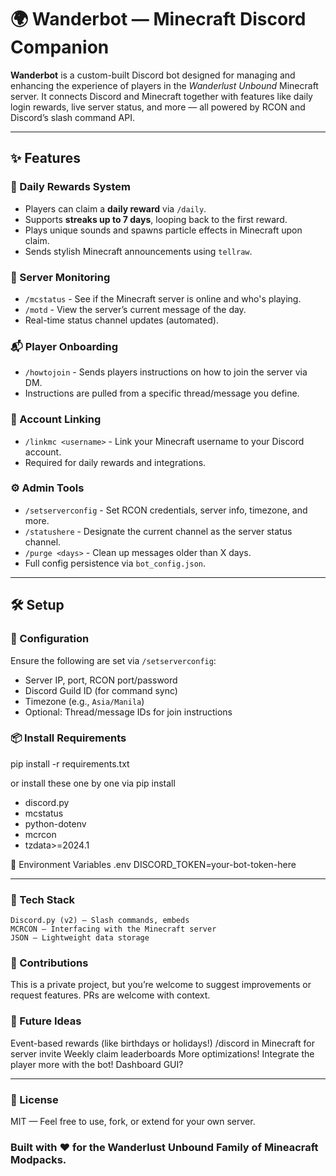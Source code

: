 # 🌍 Wanderbot — Minecraft Discord Companion

**Wanderbot** is a custom-built Discord bot designed for managing and enhancing the experience of players in the *Wanderlust Unbound* Minecraft server. It connects Discord and Minecraft together with features like daily login rewards, live server status, and more — all powered by RCON and Discord’s slash command API.

---

## ✨ Features

### 🎁 Daily Rewards System
- Players can claim a **daily reward** via `/daily`.
- Supports **streaks up to 7 days**, looping back to the first reward.
- Plays unique sounds and spawns particle effects in Minecraft upon claim.
- Sends stylish Minecraft announcements using `tellraw`.

### 📡 Server Monitoring
- `/mcstatus` - See if the Minecraft server is online and who's playing.
- `/motd` - View the server’s current message of the day.
- Real-time status channel updates (automated).

### 📬 Player Onboarding
- `/howtojoin` - Sends players instructions on how to join the server via DM.
- Instructions are pulled from a specific thread/message you define.

### 🔗 Account Linking
- `/linkmc <username>` - Link your Minecraft username to your Discord account.
- Required for daily rewards and integrations.

### ⚙️ Admin Tools
- `/setserverconfig` - Set RCON credentials, server info, timezone, and more.
- `/statushere` - Designate the current channel as the server status channel.
- `/purge <days>` - Clean up messages older than X days.
- Full config persistence via `bot_config.json`.

---

## 🛠 Setup

### 🔧 Configuration
Ensure the following are set via `/setserverconfig`:
- Server IP, port, RCON port/password
- Discord Guild ID (for command sync)
- Timezone (e.g., `Asia/Manila`)
- Optional: Thread/message IDs for join instructions

### 📦 Install Requirements
pip install -r requirements.txt

or install these one by one via pip install

- discord.py
- mcstatus
- python-dotenv
- mcrcon
- tzdata>=2024.1

🧾 Environment Variables
.env DISCORD_TOKEN=your-bot-token-here           

---

### 🧠 Tech Stack
    Discord.py (v2) – Slash commands, embeds
    MCRCON – Interfacing with the Minecraft server
    JSON – Lightweight data storage

### 📣 Contributions
This is a private project, but you’re welcome to suggest improvements or request features. PRs are welcome with context.

### 🧭 Future Ideas
Event-based rewards (like birthdays or holidays!)
/discord in Minecraft for server invite
Weekly claim leaderboards
More optimizations!
Integrate the player more with the bot!
Dashboard GUI?

---

### 🏁 License
MIT — Feel free to use, fork, or extend for your own server.

### Built with ❤️ for the Wanderlust Unbound Family of Mineacraft Modpacks.
